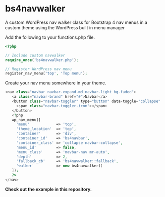 # bs4navwalker
A custom WordPress nav walker class for Bootstrap 4 nav menus in a custom theme using the WordPress built in menu manager

Add the following to your functions.php file.
```php
<?php

// Include custom navwalker
require_once('bs4navwalker.php');

// Register WordPress nav menu
register_nav_menu('top', 'Top menu');
```

Create your nav menu somewhere in your theme.
```php
<nav class="navbar navbar-expand-md navbar-light bg-faded">
   <a class="navbar-brand" href="#">Navbar</a>
   <button class="navbar-toggler" type="button" data-toggle="collapse" data-target="#bs4navbar" aria-controls="bs4navbar" aria-expanded="false" aria-label="Toggle navigation">
     <span class="navbar-toggler-icon"></span>
   </button>
   <?php
   wp_nav_menu([
     'menu'            => 'top',
     'theme_location'  => 'top',
     'container'       => 'div',
     'container_id'    => 'bs4navbar',
     'container_class' => 'collapse navbar-collapse',
     'menu_id'         => false,
     'menu_class'      => 'navbar-nav mr-auto',
     'depth'           => 2,
     'fallback_cb'     => 'bs4navwalker::fallback',
     'walker'          => new bs4navwalker()
   ]);
   ?>
</nav>
```

**Check out the example in this repository.**

